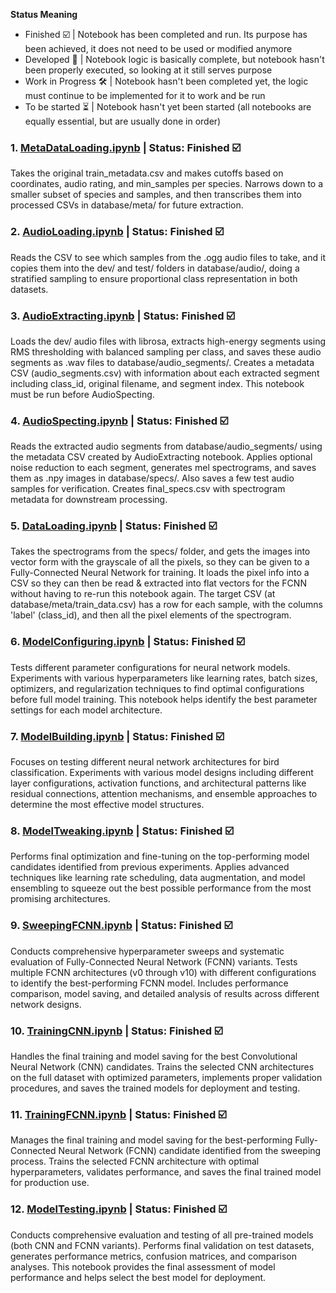 **Status Meaning**
- Finished ☑️ | Notebook has been completed and run. Its purpose has been achieved, it does not need to be used or modified anymore
- Developed 🚀 | Notebook logic is basically complete, but notebook hasn't been properly executed, so looking at it still serves purpose
- Work in Progress 🛠️ | Notebook hasn't been completed yet, the logic must continue to be implemented for it to work and be run
- To be started ⏳ | Notebook hasn't yet been started (all notebooks are equally essential, but are usually done in order)

### 1. [MetaDataLoading.ipynb](../notebooks/MetaDataLoading.ipynb) | Status: Finished ☑️

Takes the original train_metadata.csv and makes cutoffs based on coordinates, audio rating, and min_samples per species. Narrows down to a smaller subset of species and samples, and then transcribes them into processed CSVs in database/meta/ for future extraction.

### 2. [AudioLoading.ipynb](../notebooks/AudioLoading.ipynb) | Status: Finished ☑️

Reads the CSV to see which samples from the .ogg audio files to take, and it copies them into the dev/ and test/ folders in database/audio/, doing a stratified sampling to ensure proportional class representation in both datasets.

### 3. [AudioExtracting.ipynb](../notebooks/AudioExtracting.ipynb) | Status: Finished ☑️

Loads the dev/ audio files with librosa, extracts high-energy segments using RMS thresholding with balanced sampling per class, and saves these audio segments as .wav files to database/audio_segments/. Creates a metadata CSV (audio_segments.csv) with information about each extracted segment including class_id, original filename, and segment index. This notebook must be run before AudioSpecting.

### 4. [AudioSpecting.ipynb](../notebooks/AudioSpecting.ipynb) | Status: Finished ☑️

Reads the extracted audio segments from database/audio_segments/ using the metadata CSV created by AudioExtracting notebook. Applies optional noise reduction to each segment, generates mel spectrograms, and saves them as .npy images in database/specs/. Also saves a few test audio samples for verification. Creates final_specs.csv with spectrogram metadata for downstream processing.

### 5. [DataLoading.ipynb](../notebooks/DataLoading.ipynb) | Status: Finished ☑️

Takes the spectrograms from the specs/ folder, and gets the images into vector form with the grayscale of all the pixels, so they can be given to a Fully-Connected Neural Network for training. It loads the pixel info into a CSV so they can then be read & extracted into flat vectors for the FCNN without having to re-run this notebook again. The target CSV (at database/meta/train_data.csv) has a row for each sample, with the columns 'label' (class_id), and then all the pixel elements of the spectrogram.

### 6. [ModelConfiguring.ipynb](../notebooks/ModelConfiguring.ipynb) | Status: Finished ☑️

Tests different parameter configurations for neural network models. Experiments with various hyperparameters like learning rates, batch sizes, optimizers, and regularization techniques to find optimal configurations before full model training. This notebook helps identify the best parameter settings for each model architecture.

### 7. [ModelBuilding.ipynb](../notebooks/ModelBuilding.ipynb) | Status: Finished ☑️

Focuses on testing different neural network architectures for bird classification. Experiments with various model designs including different layer configurations, activation functions, and architectural patterns like residual connections, attention mechanisms, and ensemble approaches to determine the most effective model structures.

### 8. [ModelTweaking.ipynb](../notebooks/ModelTweaking.ipynb) | Status: Finished ☑️

Performs final optimization and fine-tuning on the top-performing model candidates identified from previous experiments. Applies advanced techniques like learning rate scheduling, data augmentation, and model ensembling to squeeze out the best possible performance from the most promising architectures.

### 9. [SweepingFCNN.ipynb](../notebooks/SweepingFCNN.ipynb) | Status: Finished ☑️

Conducts comprehensive hyperparameter sweeps and systematic evaluation of Fully-Connected Neural Network (FCNN) variants. Tests multiple FCNN architectures (v0 through v10) with different configurations to identify the best-performing FCNN model. Includes performance comparison, model saving, and detailed analysis of results across different network designs.

### 10. [TrainingCNN.ipynb](../notebooks/TrainingCNN.ipynb) | Status: Finished ☑️

Handles the final training and model saving for the best Convolutional Neural Network (CNN) candidates. Trains the selected CNN architectures on the full dataset with optimized parameters, implements proper validation procedures, and saves the trained models for deployment and testing.

### 11. [TrainingFCNN.ipynb](../notebooks/TrainingFCNN.ipynb) | Status: Finished ☑️

Manages the final training and model saving for the best-performing Fully-Connected Neural Network (FCNN) candidate identified from the sweeping process. Trains the selected FCNN architecture with optimal hyperparameters, validates performance, and saves the final trained model for production use.

### 12. [ModelTesting.ipynb](../notebooks/ModelTesting.ipynb) | Status: Finished ☑️

Conducts comprehensive evaluation and testing of all pre-trained models (both CNN and FCNN variants). Performs final validation on test datasets, generates performance metrics, confusion matrices, and comparison analyses. This notebook provides the final assessment of model performance and helps select the best model for deployment.
